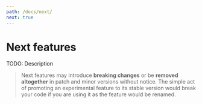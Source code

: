 ```yaml
---
path: /docs/next/
next: true
---
```


# Next features

TODO: Description

<blockquote next="true">

Next features may introduce **breaking changes** or be **removed altogether** in patch and minor versions without notice. The simple act of promoting an experimental feature to its stable version would break your code if you are using it as the feature would be renamed.

</blockquote>
